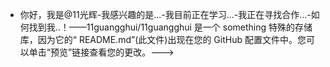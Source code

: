 - 你好，我是@11光辉-我感兴趣的是...-我目前正在学习...-我正在寻找合作...-如何找到我..！——11guangghui/11guangghui 是一个 something 特殊的存储库，因为它的“ README.md”(此文件)出现在您的 GitHub 配置文件中。您可以单击“预览”链接查看您的更改。--->
